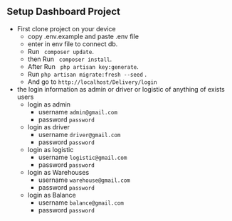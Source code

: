 ## Setup Dashboard Project

- First clone project on your device
    - copy .env.example and paste .env file
    - enter in env file to connect db.
    - Run ``` composer update```.
    - then Run ``` composer install```.
    - After Run ``` php artisan key:generate```.
    - Run ``` php artisan migrate:fresh --seed ``` .
    - And go to  ```http://localhost/Delivery/login```
- the login information as admin or driver or logistic of anything of exists users
    - login as admin
        - username `admin@gmail.com`
        - password `password`
    - login as driver
        - username `driver@gmail.com`
        - password `password`
    - login as logistic
        - username `logistic@gmail.com`
        - password `password`
    - login as Warehouses
        - username `warehouse@gmail.com`
        - password `password`
    - login as Balance
        - username `balance@gmail.com`
        - password `password`
